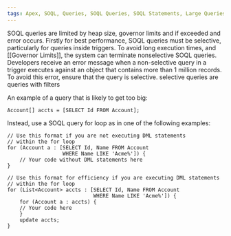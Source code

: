 ```yaml
---
tags: Apex, SOQL, Queries, SOQL Queries, SOQL Statements, Large Queries, Governor Limits 
---
```


SOQL queries are limited by heap size, governor limits and if exceeded and error occurs. Firstly for best performance, SOQL queries must be selective, particularly for queries inside triggers. To avoid long execution times, and [[Governor Limits]], the system can terminate nonselective SOQL queries. Developers receive an error message when a non-selective query in a trigger executes against an object that contains more than 1 million records. To avoid this error, ensure that the query is selective. selective queries are queries with filters 

An example of a query that is likely to get too big:
```apex
Account[] accts = [SELECT Id FROM Account];
```
Instead, use a SOQL query for loop as in one of the following examples:
```apex
// Use this format if you are not executing DML statements 
// within the for loop
for (Account a : [SELECT Id, Name FROM Account 
                  WHERE Name LIKE 'Acme%']) {
    // Your code without DML statements here
}

// Use this format for efficiency if you are executing DML statements 
// within the for loop
for (List<Account> accts : [SELECT Id, Name FROM Account
                            WHERE Name LIKE 'Acme%']) {
    for (Account a : accts) {
    // Your code here
    }
    update accts;
}
```


